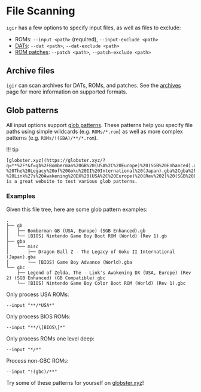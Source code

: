 # File Scanning

`igir` has a few options to specify input files, as well as files to exclude:

- ROMs: `--input <path>` (required), `--input-exclude <path>`
- [DATs](../dats/processing.md): `--dat <path>`, `--dat-exclude <path>`
- [ROM patches](../roms/patching.md): `--patch <path>`, `--patch-exclude <path>`

## Archive files

`igir` can scan archives for DATs, ROMs, and patches. See the [archives](reading-archives.md) page for more information on supported formats.

## Glob patterns

All input options support [glob patterns](https://en.wikipedia.org/wiki/Glob_(programming)). These patterns help you specify file paths using simple wildcards (e.g. `ROMs/*.rom`) as well as more complex patterns (e.g. `ROMs/!(GBA)/**/*.rom`).

!!! tip

    [globster.xyz](https://globster.xyz/?q=**%2F*&f=gb%2FBomberman%20GB%20(USA%2C%20Europe)%20(SGB%20Enhanced).gb%2Cgb%2F%5BBIOS%5D%20Nintendo%20Game%20Boy%20Boot%20ROM%20(World)%20(Rev%201).gb%2Cgba%2Fmisc%2FDragon%20Ball%20Z%20-%20The%20Legacy%20of%20Goku%20II%20International%20(Japan).gba%2Cgba%2Fmisc%2F%5BBIOS%5D%20Game%20Boy%20Advance%20(World).gba%2Cgbc%2FLegend%20of%20Zelda%2C%20The%20-%20Link%27s%20Awakening%20DX%20(USA%2C%20Europe)%20(Rev%202)%20(SGB%20Enhanced)%20(GB%20Compatible).gbc%2Cgbc%2F%5BBIOS%5D%20Nintendo%20Game%20Boy%20Color%20Boot%20ROM%20(World)%20(Rev%201).gbc) is a great website to test various glob patterns.

### Examples

Given this file tree, here are some glob pattern examples:

```text
.
├── gb
│   ├── Bomberman GB (USA, Europe) (SGB Enhanced).gb
│   └── [BIOS] Nintendo Game Boy Boot ROM (World) (Rev 1).gb
├── gba
│   └── misc
│       ├── Dragon Ball Z - The Legacy of Goku II International (Japan).gba
│       └── [BIOS] Game Boy Advance (World).gba
└── gbc
    ├── Legend of Zelda, The - Link's Awakening DX (USA, Europe) (Rev 2) (SGB Enhanced) (GB Compatible).gbc
    └── [BIOS] Nintendo Game Boy Color Boot ROM (World) (Rev 1).gbc
```

Only process USA ROMs:

```text
--input "**/*USA*"
```

Only process BIOS ROMs:

```text
--input "**/\[BIOS\]*"
```

Only process ROMs one level deep:

```text
--input "*/*"
```

Process non-GBC ROMs:

```text
--input "!(gbc)/**"
```

Try some of these patterns for yourself on [globster.xyz](https://globster.xyz/?q=**%2F*&f=gb%2FBomberman%20GB%20(USA%2C%20Europe)%20(SGB%20Enhanced).gb%2Cgb%2F%5BBIOS%5D%20Nintendo%20Game%20Boy%20Boot%20ROM%20(World)%20(Rev%201).gb%2Cgba%2Fmisc%2FDragon%20Ball%20Z%20-%20The%20Legacy%20of%20Goku%20II%20International%20(Japan).gba%2Cgba%2Fmisc%2F%5BBIOS%5D%20Game%20Boy%20Advance%20(World).gba%2Cgbc%2FLegend%20of%20Zelda%2C%20The%20-%20Link%27s%20Awakening%20DX%20(USA%2C%20Europe)%20(Rev%202)%20(SGB%20Enhanced)%20(GB%20Compatible).gbc%2Cgbc%2F%5BBIOS%5D%20Nintendo%20Game%20Boy%20Color%20Boot%20ROM%20(World)%20(Rev%201).gbc)!
